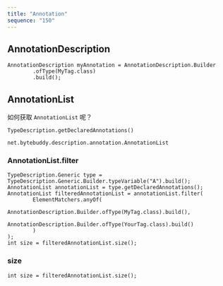 ```yaml
---
title: "Annotation"
sequence: "150"
---
```



## AnnotationDescription

```text
AnnotationDescription myAnnotation = AnnotationDescription.Builder
        .ofType(MyTag.class)
        .build();
```

## AnnotationList

如何获取 `AnnotationList` 呢？

`TypeDescription.getDeclaredAnnotations()`

`net.bytebuddy.description.annotation.AnnotationList`

### AnnotationList.filter

```text
TypeDescription.Generic type = TypeDescription.Generic.Builder.typeVariable("A").build();
AnnotationList annotationList = type.getDeclaredAnnotations();
AnnotationList filteredAnnotationList = annotationList.filter(
        ElementMatchers.anyOf(
                AnnotationDescription.Builder.ofType(MyTag.class).build(),
                AnnotationDescription.Builder.ofType(YourTag.class).build()
        )
);
int size = filteredAnnotationList.size();
```

### size

```text
int size = filteredAnnotationList.size();
```





